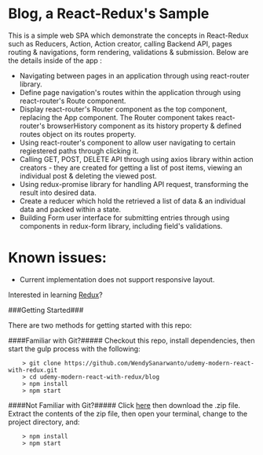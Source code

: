 # Blog, a React-Redux's Sample

This is a simple web SPA which demonstrate the concepts in React-Redux such as Reducers, Action, Action creator, calling Backend API, pages routing & navigations, form rendering, validations & submission. 
Below are the details inside of the app :

- Navigating between pages in an application through using react-router library.
- Define page navigation's routes within the application through using react-router's Route component.
- Display react-router's Router component as the top component, replacing the App component. The Router component takes react-router's browserHistory component as its history property & defined routes object on its routes property.
- Using react-router's <Link> component to allow user navigating to certain regiestered paths through clicking it.
- Calling GET, POST, DELETE API through using axios library within action creators - they are created for getting a list of post items, viewing an individual post & deleting the viewed post.
- Using redux-promise library for handling API request, transforming the result into desired data.
- Create a reducer which hold the retrieved a list of data & an individual data and packed within a state.
- Building Form user interface for submitting entries through using components in redux-form library, including field's validations.

# Known issues:

- Current implementation does not support responsive layout.

Interested in learning [Redux](https://www.udemy.com/react-redux/)?

###Getting Started###

There are two methods for getting started with this repo:

####Familiar with Git?#####
Checkout this repo, install dependencies, then start the gulp process with the following:

```
	> git clone https://github.com/WendySanarwanto/udemy-modern-react-with-redux.git
	> cd udemy-modern-react-with-redux/blog
	> npm install
	> npm start
```

####Not Familiar with Git?#####
Click [here](https://github.com/WendySanarwanto/udemy-modern-react-with-redux/archive/master.zip) then download the .zip file.  
Extract the contents of the zip file, then open your terminal, change to the project directory, and:

```
	> npm install
	> npm start
```
